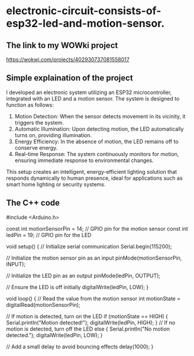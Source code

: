 # electronic-circuit-consists-of-esp32-led-and-motion-sensor.

## The link to my WOWki project
https://wokwi.com/projects/402930737081558017

## Simple explaination of the project
I developed an electronic system utilizing an ESP32 microcontroller, integrated with an LED and a motion sensor. The system is designed to function as follows:

1. Motion Detection: When the sensor detects movement in its vicinity, it triggers the system.
2. Automatic Illumination: Upon detecting motion, the LED automatically turns on, providing illumination.
3. Energy Efficiency: In the absence of motion, the LED remains off to conserve energy.
4. Real-time Response: The system continuously monitors for motion, ensuring immediate response to environmental changes.

This setup creates an intelligent, energy-efficient lighting solution that responds dynamically to human presence, ideal for applications such as smart home lighting or security systems.

## The C++ code
#include <Arduino.h>

const int motionSensorPin = 14; // GPIO pin for the motion sensor
const int ledPin = 19;          // GPIO pin for the LED

void setup() {
  // Initialize serial communication
  Serial.begin(115200);

  // Initialize the motion sensor pin as an input
  pinMode(motionSensorPin, INPUT);

  // Initialize the LED pin as an output
  pinMode(ledPin, OUTPUT);

  // Ensure the LED is off initially
  digitalWrite(ledPin, LOW);
}

void loop() {
  // Read the value from the motion sensor
  int motionState = digitalRead(motionSensorPin);

  // If motion is detected, turn on the LED
  if (motionState == HIGH) {
    Serial.println("Motion detected!");
    digitalWrite(ledPin, HIGH);
  } 
  // If no motion is detected, turn off the LED
  else {
    Serial.println("No motion detected.");
    digitalWrite(ledPin, LOW);
  }

  // Add a small delay to avoid bouncing effects
  delay(1000);
}
